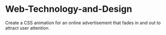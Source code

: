 # Web-Technology-and-Design
Create a CSS animation for an online advertisement that fades in and out to attract user attention.
